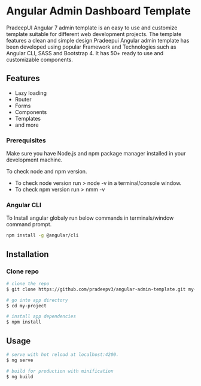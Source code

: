 # Angular Admin Dashboard Template

PradeepUI Angular 7 admin template is an easy to use and customize template suitable for different web development projects. The template features a clean and simple design.Pradeepui Angular admin template has been developed using popular Framework and Technologies such as Angular CLI, SASS and Bootstrap 4. It has 50+ ready to use and customizable components.

## Features

- Lazy loading
- Router
- Forms
- Components
- Templates
- and more

### Prerequisites

Make sure you have Node.js and npm package manager installed in your development machine.

To check node and npm version.

- To check node version run > node -v in a terminal/console window.
- To check npm version run > nmm -v

### Angular CLI

To Install angular globaly run below commands in terminals/window command prompt.

```bash
npm install -g @angular/cli
```

## Installation

### Clone repo

```bash
# clone the repo
$ git clone https://github.com/pradeepv3/angular-admin-template.git my-project

# go into app directory
$ cd my-project

# install app dependencies
$ npm install
```

## Usage

```bash
# serve with hot reload at localhost:4200.
$ ng serve

# build for production with minification
$ ng build
```
